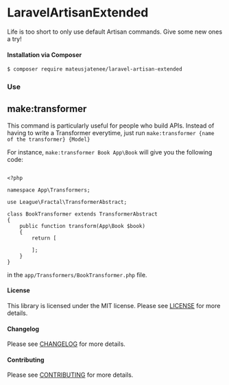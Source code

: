 LaravelArtisanExtended
================
<!-- [![Build Status](https://travis-ci.org/mateusjatenee/laravel-artisan-extended.svg?branch=master)](https://travis-ci.org/mateusjatenee/laravel-artisan-extended) -->

Life is too short to only use default Artisan commands. Give some new ones a try!

#### Installation via Composer
``` bash
$ composer require mateusjatenee/laravel-artisan-extended
```

### Use  
## make:transformer  

This command is particularly useful for people who build APIs. Instead of having to write a Transformer everytime, just run `make:transformer {name of the transformer} {Model}`

For instance, `make:transformer Book App\Book` will give you the following code:   

```  

<?php

namespace App\Transformers;

use League\Fractal\TransformerAbstract;

class BookTransformer extends TransformerAbstract
{
    public function transform(App\Book $book)
    {
        return [

        ];
    }
}
```

 in the `app/Transformers/BookTransformer.php` file.


#### License
This library is licensed under the MIT license. Please see [LICENSE](LICENSE.md) for more details.

#### Changelog
Please see [CHANGELOG](CHANGELOG.md) for more details.

#### Contributing
Please see [CONTRIBUTING](CONTRIBUTING.md) for more details.

